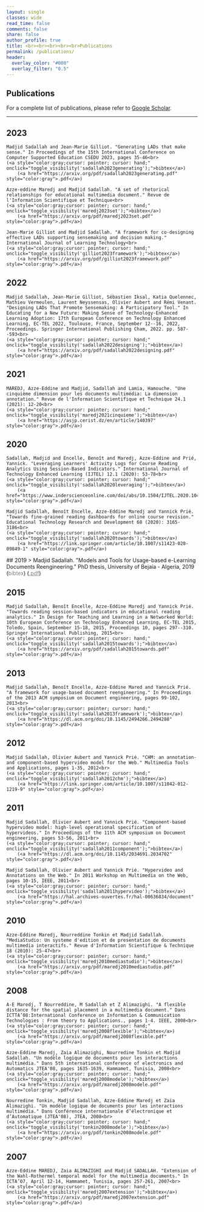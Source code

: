 ```yaml
---
layout: single
classes: wide
read_time: false
comments: false
share: false
author_profile: true
title: <br><br><br><br><br>Publications
permalink: /publications/
header:
  overlay_color: "#000"
  overlay_filter: "0.5"
---
```


## Publications

For a complete list of publications, please refer to <a href="https://scholar.google.com/citations?user=A8So5p8AAAAJ" itemprop="sameAs"><i class="ai ai-fw ai-google-scholar-square" aria-hidden="true"></i>Google Scholar</a>.

---
## 2023
  > 
    Madjid Sadallah and Jean-Marie Gilliot. "Generating LADs that make sense." In Proceedings of the 15th International Conference on Computer Supported Education CSEDU 2023, pages 35-46<br>
    (<a style="color:gray;cursor: pointer; cursor: hand;" onclick="toggle_visibility('sadallah2023generating');">bibtex</a>)
        (<a href="https://arxiv.org/pdf/sadallah2023generating.pdf" style="color:gray">.pdf</a>)

<div id="sadallah2023generating" style="display:none;">
<div class="highlighter-rouge"><pre class="highlight">
<code>@inproceedings{sadallah2023generating,
  title={Generating LADs that make sense},
  author={Sadallah, Madjid and Gilliot, Jean-Marie},
  booktitle={Proceedings of the 15th International Conference on Computer Supported Education CSEDU 2023},
  volume={1},
  pages={35--46},
  year={2023},
  organization={ISSN 2184-5026}
}
</code></pre></div>
</div>

  > 
    Azze-eddine Maredj and Madjid Sadallah. "A set of rhetorical relationships for educational multimedia document." Revue de l'Information Scientifique et Technique<br>
    (<a style="color:gray;cursor: pointer; cursor: hand;" onclick="toggle_visibility('maredj2023set');">bibtex</a>)
        (<a href="https://arxiv.org/pdf/maredj2023set.pdf" style="color:gray">.pdf</a>)

<div id="maredj2023set" style="display:none;">
<div class="highlighter-rouge"><pre class="highlight">
<code>@article{maredj2023set,
  title={A set of rhetorical relationships for educational multimedia document},
  author={Maredj, Azze-eddine and Sadallah, Madjid},
  journal={Revue de l'Information Scientifique et Technique},
  year={2023}
}
</code></pre></div>
</div>

  > 
    Jean-Marie Gilliot and Madjid Sadallah. "A framework for co-designing effective LADs supporting sensemaking and decision making." International Journal of Learning Technology<br>
    (<a style="color:gray;cursor: pointer; cursor: hand;" onclick="toggle_visibility('gilliot2023framework');">bibtex</a>)
        (<a href="https://arxiv.org/pdf/gilliot2023framework.pdf" style="color:gray">.pdf</a>)

<div id="gilliot2023framework" style="display:none;">
<div class="highlighter-rouge"><pre class="highlight">
<code>@article{gilliot2023framework,
  title={A framework for co-designing effective LADs supporting sensemaking and decision making},
  author={Gilliot, Jean-Marie and Sadallah, Madjid},
  journal={International Journal of Learning Technology},
  year={2023},
  publisher={Inderscience}
}
</code></pre></div>
</div>

## 2022
  > 
    Madjid Sadallah, Jean-Marie Gilliot, Sébastien Iksal, Katia Quelennec, Mathieu Vermeulen, Laurent Neyssensas, Olivier Aubert and Rémi Venant. "Designing LADs That Promote Sensemaking: A Participatory Tool." In Educating for a New Future: Making Sense of Technology-Enhanced Learning Adoption: 17th European Conference on Technology Enhanced Learning, EC-TEL 2022, Toulouse, France, September 12--16, 2022, Proceedings. Springer International Publishing Cham, 2022. pp. 587--593<br>
    (<a style="color:gray;cursor: pointer; cursor: hand;" onclick="toggle_visibility('sadallah2022designing');">bibtex</a>)
        (<a href="https://arxiv.org/pdf/sadallah2022designing.pdf" style="color:gray">.pdf</a>)

<div id="sadallah2022designing" style="display:none;">
<div class="highlighter-rouge"><pre class="highlight">
<code>@inproceedings{sadallah2022designing,
  title={Designing LADs That Promote Sensemaking: A Participatory Tool},
  author={Sadallah, Madjid and Gilliot, Jean-Marie and Iksal, Sébastien and Quelennec, Katia and Vermeulen, Mathieu and Neyssensas, Laurent and Aubert, Olivier and Venant, Rémi},
  booktitle={Educating for a New Future: Making Sense of Technology-Enhanced Learning Adoption: 17th European Conference on Technology Enhanced Learning, EC-TEL 2022, Toulouse, France, September 12--16, 2022, Proceedings},
  pages={587--593},
  year={2022},
  organization={Springer International Publishing Cham}
}
</code></pre></div>
</div>



## 2021
  > 
    MAREDJ, Azze-Eddine and Madjid, Sadallah and Lamia, Hamouche. "Une cinquième dimension pour les documents multimédia: La dimension annotation." Revue de l'Information Scientifique et Technique 24.1 (2021): 12-20<br>
    (<a style="color:gray;cursor: pointer; cursor: hand;" onclick="toggle_visibility('maredj2021cinquieme');">bibtex</a>)
        (<a href="https://asjp.cerist.dz/en/article/140397" style="color:gray">.pdf</a>)

<div id="maredj2021cinquieme" style="display:none;">
<div class="highlighter-rouge"><pre class="highlight">
<code>@article{maredj2021cinquieme,
  title={Une cinqui{\`e}me dimension pour les documents multim{\'e}dia: La dimension annotation},
  author={MAREDJ, Azze-Eddine and Madjid, Sadallah and Lamia, Hamouche},
  journal={Revue de l'Information Scientifique et Technique},
  volume={24},
  number={1},
  pages={12--20},
  year={2021},
  publisher={ASJP}
}
</code></pre></div>
</div>

## 2020
  > 
    Sadallah, Madjid and Encelle, Benoît and Maredj, Azze-Eddine and Prié, Yannick. "Leveraging Learners' Activity Logs for Course Reading Analytics Using Session-Based Indicators." International Journal of Technology Enhanced Learning (IJTEL) 12.1 (2020): 53-78<br>
    (<a style="color:gray;cursor: pointer; cursor: hand;" onclick="toggle_visibility('sadallah2020leveraging');">bibtex</a>)
        (<a href="https://www.inderscienceonline.com/doi/abs/10.1504/IJTEL.2020.104948" style="color:gray">.pdf</a>)

<div id="sadallah2020leveraging" style="display:none;">
<div class="highlighter-rouge"><pre class="highlight">
<code>@article{sadallah2020leveraging,
  title={Leveraging Learners' Activity Logs for Course Reading Analytics Using Session-Based Indicators},
  author={Sadallah, Madjid and Encelle, Beno{\^\i}t and Maredj, Azze-Eddine and Pri{\'e}, Yannick},
  journal={International Journal of Technology Enhanced Learning (IJTEL)},
  volume={12},
  number={1},
  pages={53--78},
  year={2020},
  publisher={Inderscience}
}
</code></pre></div>
</div>

  > 
    Madjid Sadallah, Benoît Encelle, Azze-Eddine Maredj and Yannick Prié. "Towards fine-grained reading dashboards for online course revision." Educational Technology Research and Development 68 (2020): 3165-3186<br>
    (<a style="color:gray;cursor: pointer; cursor: hand;" onclick="toggle_visibility('sadallah2020towards');">bibtex</a>)
        (<a href="https://link.springer.com/article/10.1007/s11423-020-09849-1" style="color:gray">.pdf</a>)

<div id="sadallah2020towards" style="display:none;">
<div class="highlighter-rouge"><pre class="highlight">
<code>@article{sadallah2020towards,
  title={Towards fine-grained reading dashboards for online course revision},
  author={Sadallah, Madjid and Encelle, Beno{\^\i}t and Maredj, Azze-Eddine and Pri{\'e}, Yannick},
  journal={Educational Technology Research and Development},
  volume={68},
  pages={3165--3186},
  year={2020},
  publisher={Springer US}
}
</code></pre></div>
</div>
## 2019
  > 
    Madjid Sadallah. "Models and Tools for Usage-based e-Learning Documents Reengineering." PhD thesis, University of Bejaia - Algeria, 2019<br>
    (<a style="color:gray;cursor: pointer; cursor: hand;" onclick="toggle_visibility('sadallah2019models');">bibtex</a>)
        (<a href="https://arxiv.org/pdf/sadallah2019models.pdf" style="color:gray">.pdf</a>)

<div id="sadallah2019models" style="display:none;">
<div class="highlighter-rouge"><pre class="highlight">
<code>@phdthesis{sadallah2019models,
  title={Models and Tools for Usage-based e-Learning Documents Reengineering},
  author={Sadallah, Madjid},
  year={2019},
  school={University of Bejaia - Algeria}
}
</code></pre></div>
</div>

## 2015
  > 
    Madjid Sadallah, Benoît Encelle, Azze-Eddine Maredj and Yannick Prié. "Towards reading session-based indicators in educational reading analytics." In Design for Teaching and Learning in a Networked World: 10th European Conference on Technology Enhanced Learning, EC-TEL 2015, Toledo, Spain, September 15-18, 2015, Proceedings 10, pages 297--310. Springer International Publishing, 2015<br>
    (<a style="color:gray;cursor: pointer; cursor: hand;" onclick="toggle_visibility('sadallah2015towards');">bibtex</a>)
        (<a href="https://arxiv.org/pdf/sadallah2015towards.pdf" style="color:gray">.pdf</a>)

<div id="sadallah2015towards" style="display:none;">
<div class="highlighter-rouge"><pre class="highlight">
<code>@inproceedings{sadallah2015towards,
  title={Towards reading session-based indicators in educational reading analytics},
  author={Sadallah, Madjid and Encelle, Beno{\^\i}t and Maredj, Azze-Eddine and Pri{\'e}, Yannick},
  booktitle={Design for Teaching and Learning in a Networked World: 10th European Conference on Technology Enhanced Learning, EC-TEL 2015, Toledo, Spain, September 15-18, 2015, Proceedings 10},
  pages={297--310},
  year={2015},
  organization={Springer International Publishing}
}
</code></pre></div>
</div>


## 2013
  > 
    Madjid Sadallah, Benoît Encelle, Azze-Eddine Mared and Yannick Prié. "A framework for usage-based document reengineering." In Proceedings of the 2013 ACM symposium on Document engineering, pages 99-102, 2013<br>
    (<a style="color:gray;cursor: pointer; cursor: hand;" onclick="toggle_visibility('sadallah2013framework');">bibtex</a>)
        (<a href="https://dl.acm.org/doi/10.1145/2494266.2494288" style="color:gray">.pdf</a>)

<div id="sadallah2013framework" style="display:none;">
<div class="highlighter-rouge"><pre class="highlight">
<code>@inproceedings{sadallah2013framework,
  title={A framework for usage-based document reengineering},
  author={Sadallah, Madjid and Encelle, Beno{\^\i}t and Mared, Azze-Eddine and Pri{\'e}, Yannick},
  booktitle={Proceedings of the 2013 ACM symposium on Document engineering},
  pages={99--102},
  year={2013}
}
</code></pre></div>
</div>

## 2012
> 
    Madjid Sadallah, Olivier Aubert and Yannick Prié. "CHM: an annotation- and component-based hypervideo model for the Web." Multimedia Tools and Applications, pages 1-35, 2012<br>
    (<a style="color:gray;cursor: pointer; cursor: hand;" onclick="toggle_visibility('sadallah2012chm');">bibtex</a>)
        (<a href="https://link.springer.com/article/10.1007/s11042-012-1219-9" style="color:gray">.pdf</a>)

<div id="sadallah2012chm" style="display:none;">
<div class="highlighter-rouge"><pre class="highlight">
<code>@article{sadallah2012chm,
  title={CHM: an annotation- and component-based hypervideo model for the Web},
  author={Sadallah, Madjid and Aubert, Olivier and Pri{\'e}, Yannick},
  journal={Multimedia Tools and Applications},
  pages={1--35},
  year={2012},
  publisher={Springer Netherlands}
}
</code></pre></div>
</div>


## 2011
  > 
    Madjid Sadallah, Olivier Aubert and Yannick Prié. "Component-based hypervideo model: high-level operational specification of hypervideos." In Proceedings of the 11th ACM symposium on Document engineering, pages 53-56, 2011<br>
    (<a style="color:gray;cursor: pointer; cursor: hand;" onclick="toggle_visibility('sadallah2011component');">bibtex</a>)
        (<a href="https://dl.acm.org/doi/10.1145/2034691.2034702" style="color:gray">.pdf</a>)

<div id="sadallah2011component" style="display:none;">
<div class="highlighter-rouge"><pre class="highlight">
<code>@inproceedings{sadallah2011component,
  title={Component-based hypervideo model: high-level operational specification of hypervideos},
  author={Sadallah, Madjid and Aubert, Olivier and Pri{\'e}, Yannick},
  booktitle={Proceedings of the 11th ACM symposium on Document engineering},
  pages={53--56},
  year={2011}
}
</code></pre></div>
</div>

  > 
    Madjid Sadallah, Olivier Aubert and Yannick Prié. "Hypervideo and Annotations on the Web." In 2011 Workshop on Multimedia on the Web, pages 10-15, IEEE, 2011<br>
    (<a style="color:gray;cursor: pointer; cursor: hand;" onclick="toggle_visibility('sadallah2011hypervideo');">bibtex</a>)
        (<a href="https://hal.archives-ouvertes.fr/hal-00636834/document" style="color:gray">.pdf</a>)

<div id="sadallah2011hypervideo" style="display:none;">
<div class="highlighter-rouge"><pre class="highlight">
<code>@inproceedings{sadallah2011hypervideo,
  title={Hypervideo and Annotations on the Web},
  author={Sadallah, Madjid and Aubert, Olivier and Pri{\'e}, Yannick},
  booktitle={2011 Workshop on Multimedia on the Web},
  pages={10--15},
  year={2011},
  organization={IEEE}
}
</code></pre></div>
</div>

## 2010
> 
    Azze-Eddine Maredj, Nourreddine Tonkin et Madjid Sadallah. "MediaStudio: Un systeme d'edition et de presentation de documents multimedia interactifs." Revue d'Information Scientifique & Technique 18 (2010): 25-47<br>
    (<a style="color:gray;cursor: pointer; cursor: hand;" onclick="toggle_visibility('maredj2010mediastudio');">bibtex</a>)
        (<a href="https://arxiv.org/pdf/maredj2010mediastudio.pdf" style="color:gray">.pdf</a>)

<div id="maredj2010mediastudio" style="display:none;">
<div class="highlighter-rouge"><pre class="highlight">
<code>@article{maredj2010mediastudio,
  title={MediaStudio: Un systeme d'edition et de presentation de documents multimedia interactifs},
  author={Maredj, Azze-Eddine and Tonkin, Nourreddine and Sadallah, Madjid},
  journal={Revue d'Information Scientifique \& Technique},
  volume={18},
  pages={25--47},
  year={2010}
}
</code></pre></div>
</div>

## 2008
> 
    A-E Maredj, T Nourreddine, M Sadallah et Z Alimazighi. "A flexible distance for the spatial placement in a multimedia document." Dans ICTTA’08:International Conference on Information & Communication Technologies : From theory to Applications., pages 1-4. IEEE, 2008<br>
    (<a style="color:gray;cursor: pointer; cursor: hand;" onclick="toggle_visibility('maredj2008flexible');">bibtex</a>)
        (<a href="https://arxiv.org/pdf/maredj2008flexible.pdf" style="color:gray">.pdf</a>)

<div id="maredj2008flexible" style="display:none;">
<div class="highlighter-rouge"><pre class="highlight">
<code>@inproceedings{maredj2008flexible,
  title={A flexible distance for the spatial placement in a multimedia document},
  author={Maredj, A-E and Nourreddine, T and Sadallah, M and Alimazighi, Z},
  booktitle={ICTTA’08:International Conference on Information \& Communication Technologies : From theory to Applications.},
  pages={1--4},
  year={2008},
  organization={IEEE}
}
</code></pre></div>
</div>

  > 
    Azze-Eddine Maredj, Zaia Alimazighi, Nourredine Tonkin et Madjid Sadallah. "Un modèle logique de documents pour les interactions multimédia." Dans 5th international conference of electronics and Automatics JTEA'08, pages 1635-1639, Hammamet, Tunisia, 2008<br>
    (<a style="color:gray;cursor: pointer; cursor: hand;" onclick="toggle_visibility('maredj2008modele');">bibtex</a>)
        (<a href="https://arxiv.org/pdf/maredj2008modele.pdf" style="color:gray">.pdf</a>)

<div id="maredj2008modele" style="display:none;">
<div class="highlighter-rouge"><pre class="highlight">
<code>@inproceedings{maredj2008modele,
  title={Un mod{\`e}le logique de documents pour les interactions multim{\'e}dia},
  author={MAREDJ, Azze-Eddine and ALIMAZIGHI, Zaia and TONKIN, Nourredine and SADALLAH, Madjid},
  booktitle={5th international conference of electronics and Automatics JTEA'08},
  pages={1635--1639},
  year={2008},
  organization={Hammamet, Tunisia.}
}
</code></pre></div>
</div>

  > 
    Nourredine Tonkin, Madjid Sadallah, Azze-Eddine Maredj et Zaia Alimazighi. "Un modèle logique de documents pour les interactions multimédia." Dans Conférence internationale d’électronique et d’Automatique (JTEA'08), JTEA, 2008<br>
    (<a style="color:gray;cursor: pointer; cursor: hand;" onclick="toggle_visibility('tonkin2008modele');">bibtex</a>)
        (<a href="https://arxiv.org/pdf/tonkin2008modele.pdf" style="color:gray">.pdf</a>)

<div id="tonkin2008modele" style="display:none;">
<div class="highlighter-rouge"><pre class="highlight">
<code>@inproceedings{tonkin2008modele,
  title={Un mod{\`e}le logique de documents pour les interactions multim{\'e}dia},
  author={Tonkin, Nourredine and Sadallah, Madjid and Maredj, Azze-Eddine and Alimazighi, Zaia},
  booktitle={Conf{\'e}rence internationale d’{\'e}lectronique et d’Automatique (JTEA'08)},
  year={2008},
  organization={JTEA}
}
</code></pre></div>
</div>

## 2007
  > 
    Azze-Eddine MAREDJ, Zaia ALIMAZIGHI and Madjid SADALLAH. "Extension of the Wahl-Rothermel temporal model for the multimedia documents." In ICTA’07, April 12-14, Hammamet, Tunisia, pages 257-261, 2007<br>
    (<a style="color:gray;cursor: pointer; cursor: hand;" onclick="toggle_visibility('maredj2007extension');">bibtex</a>)
        (<a href="https://arxiv.org/pdf/maredj2007extension.pdf" style="color:gray">.pdf</a>)

<div id="maredj2007extension" style="display:none;">
<div class="highlighter-rouge"><pre class="highlight">
<code>@inproceedings{maredj2007extension,
  title={Extension of the Wahl-Rothermel temporal model for the multimedia documents},
  author={MAREDJ, Azze-Eddine and ALIMAZIGHI, Zaia and SADALLAH, Madjid},
  booktitle={ICTA’07, April 12-14, Hammamet, Tunisia},
  pages={257--261},
  year={2007}
}
</code></pre></div>
</div>




<script type="text/javascript">
   function toggle_visibility(block_id) {
       var e = document.getElementById(block_id);
       if(e.style.display == 'block')
          e.style.display = 'none';
       else
          e.style.display = 'block';
   }
</script>	

